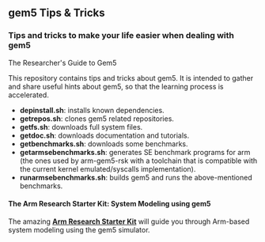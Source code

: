 ## gem5 Tips & Tricks
### **Tips and tricks to make your life easier when dealing with gem5**

The Researcher's Guide to Gem5

This repository contains tips and tricks about gem5. It is intended to gather and share useful hints about gem5, so that the learning process is accelerated.

* **depinstall.sh**: installs known dependencies.
* **getrepos.sh**: clones gem5 related repositories.
* **getfs.sh**: downloads full system files.
* **getdoc.sh**: downloads documentation and tutorials.
* **getbenchmarks.sh**: downloads some benchmarks.
* **getarmsebenchmarks.sh**: generates SE benchmark programs for arm (the ones used by arm-gem5-rsk with a toolchain that is compatible with the current kernel emulated/syscalls implementation).
* **runarmsebenchmarks.sh**: builds gem5 and runs the above-mentioned benchmarks.

#### **The Arm Research Starter Kit: System Modeling using gem5**

The amazing [**Arm Research Starter Kit**](https://github.com/arm-university/arm-gem5-rsk) will guide you through Arm-based system modeling using the gem5 simulator.
